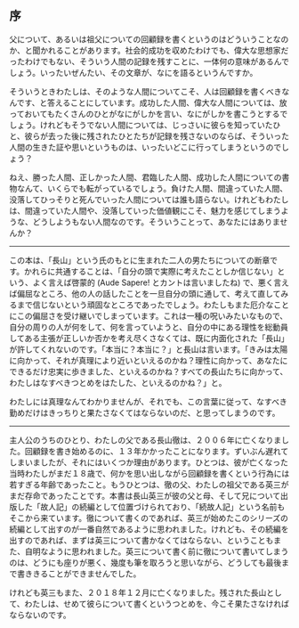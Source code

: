 ## 序

父について、あるいは祖父についての回顧録を書くというのはどういうことなのか、と聞かれることがあります。社会的成功を収めたわけでも、偉大な思想家だったわけでもない、そういう人間の記録を残すことに、一体何の意味があるんでしょう。いったいぜんたい、その文章が、なにを語るというんですか。

そういうときわたしは、そのような人間についてこそ、人は回顧録を書くべきなんです、と答えることにしています。成功した人間、偉大な人間については、放っておいてもたくさんのひとがなにがしかを言い、なにがしかを書こうとするでしょう。けれどもそうでない人間については、じっさいに彼らを知っていたひと、彼らが去った後に残されたひとたちが記録を残さないのならば、そういった人間の生きた証や思いというものは、いったいどこに行ってしまうというのでしょう？

ねえ、勝った人間、正しかった人間、君臨した人間、成功した人間についての書物なんて、いくらでも転がっているでしょう。負けた人間、間違っていた人間、没落してひっそりと死んでいった人間については誰も語らない。けれどもわたしは、間違っていた人間や、没落していった価値観にこそ、魅力を感じてしまうような、どうしようもない人間なのです。そういうことって、あなたにはありませんか？

---

この本は、「長山」という氏のもとに生まれた二人の男たちについての断章です。かれらに共通することは、「自分の頭で実際に考えたことしか信じない」という、よく言えば啓蒙的 (Aude Sapere! とカントは言いましたね) で、悪く言えば偏屈なところ、他の人の話したことを一旦自分の頭に通して、考えて直してみるまで信じないという頑固なところであったでしょう。わたしもまた厄介なことにこの偏屈さを受け継いでしまっています。これは一種の呪いみたいなもので、自分の周りの人が何をして、何を言っていようと、自分の中にある理性を総動員してある主張が正しいか否かを考え尽くさなくては、既に内面化された「長山」が許してくれないのです。「本当に？本当に？」と長山は言います。「きみは太陽に向かって、それが真理により近いといえるのかね？理性に向かって、あなたにできるだけ忠実に歩きました、といえるのかね？すべての長山たちに向かって、わたしはなすべきつとめをはたした、といえるのかね？」と。

わたしには真理なんてわかりませんが、それでも、この言葉に従って、なすべき勤めだけはきっちりと果たさなくてはならないのだ、と思ってしまうのです。

---

主人公のうちのひとり、わたしの父である長山徹は、２００６年に亡くなりました。回顧録を書き始めるのに、１３年かかったことになります。ずいぶん遅れてしまいましたが、それにはいくつか理由があります。ひとつは、彼が亡くなった当時わたしがまだ１８歳で、何かを思い出しながら回顧録を書くという行為には若すぎる年齢であったこと。もうひとつは、徹の父、わたしの祖父である英三がまだ存命であったことです。本書は長山英三が彼の父と母、そして兄について出版した「故人記」の続編として位置づけられており、「続故人記」という名前もそこから来ています。徹について書くのであれば、英三が始めたこのシリーズの続編として出すのが一番自然であるように思われました。けれども、その続編を出すのであれば、まずは英三について書かなくてはならない、ということもまた、自明なように思われました。英三について書く前に徹について書いてしまうのは、どうにも座りが悪く、幾度も筆を取ろうと思いながら、どうしても最後まで書ききることができませんでした。

けれども英三もまた、２０１８年１２月に亡くなりました。残された長山として、わたしは、せめて彼らについて書くというつとめを、今こそ果たさなければならないのです。
